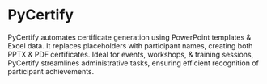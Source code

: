 # PyCertify
 PyCertify automates certificate generation using PowerPoint templates &amp; Excel data. It replaces placeholders with participant names, creating both PPTX &amp; PDF certificates. Ideal for events, workshops, &amp; training sessions, PyCertify streamlines administrative tasks, ensuring efficient recognition of participant achievements.
